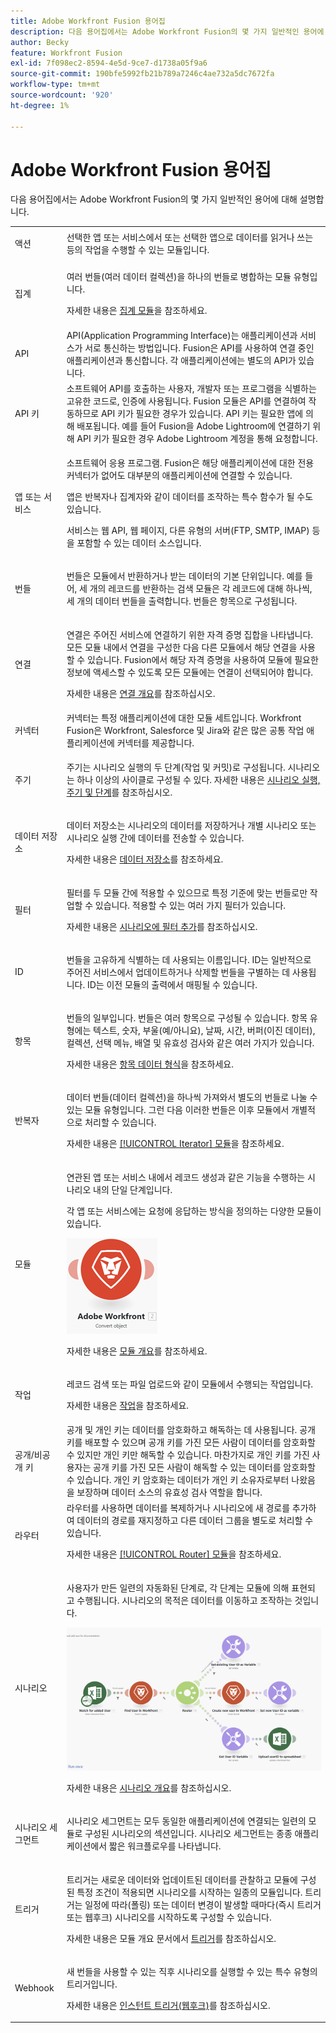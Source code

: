 ```yaml
---
title: Adobe Workfront Fusion 용어집
description: 다음 용어집에서는 Adobe Workfront Fusion의 몇 가지 일반적인 용어에 대해 설명합니다.
author: Becky
feature: Workfront Fusion
exl-id: 7f098ec2-8594-4e5d-9ce7-d1738a05f9a6
source-git-commit: 190bfe5992fb21b789a7246c4ae732a5dc7672fa
workflow-type: tm+mt
source-wordcount: '920'
ht-degree: 1%

---
```


# Adobe Workfront Fusion 용어집

다음 용어집에서는 Adobe Workfront Fusion의 몇 가지 일반적인 용어에 대해 설명합니다.


<table style="table-layout:auto">
 <col> 
 <col> 
 <tbody> 
  <tr> 
   <td role="rowheader"> <p>액션</p> </td> 
   <td>선택한 앱 또는 서비스에서 또는 선택한 앱으로 데이터를 읽거나 쓰는 등의 작업을 수행할 수 있는 모듈입니다.</td> 
  </tr> 
  <tr> 
   <td role="rowheader"> <p>집계</p> </td> 
   <td> <p>여러 번들(여러 데이터 컬렉션)을 하나의 번들로 병합하는 모듈 유형입니다. </p><p>자세한 내용은 <a href="/help/workfront-fusion/references/modules/aggregator-module.md" class="MCXref xref">집계 모듈</a>을 참조하세요.</p> </td> 
  </tr> 
  <tr> 
   <td role="rowheader">API</td> 
   <td>API(Application Programming Interface)는 애플리케이션과 서비스가 서로 통신하는 방법입니다. Fusion은 API를 사용하여 연결 중인 애플리케이션과 통신합니다. 각 애플리케이션에는 별도의 API가 있습니다. </td> 
  </tr> 
  <tr> 
   <td role="rowheader">API 키</td> 
   <td>소프트웨어 API를 호출하는 사용자, 개발자 또는 프로그램을 식별하는 고유한 코드로, 인증에 사용됩니다. Fusion 모듈은 API를 연결하여 작동하므로 API 키가 필요한 경우가 있습니다. API 키는 필요한 앱에 의해 배포됩니다. 예를 들어 Fusion을 Adobe Lightroom에 연결하기 위해 API 키가 필요한 경우 Adobe Lightroom 계정을 통해 요청합니다.</td> 
  </tr> 
  <tr> 
   <td role="rowheader">앱 또는 서비스</td> 
   <td> <p>소프트웨어 응용 프로그램. Fusion은 해당 애플리케이션에 대한 전용 커넥터가 없어도 대부분의 애플리케이션에 연결할 수 있습니다.</p> <p>앱은 반복자나 집계자와 같이 데이터를 조작하는 특수 함수가 될 수도 있습니다. </p> <p>서비스는 웹 API, 웹 페이지, 다른 유형의 서버(FTP, SMTP, IMAP) 등을 포함할 수 있는 데이터 소스입니다. </p>  </td> 
  </tr> 
  <tr> 
   <td role="rowheader"> <p>번들</p> </td> 
   <td> <p>번들은 모듈에서 반환하거나 받는 데이터의 기본 단위입니다. 예를 들어, 세 개의 레코드를 반환하는 검색 모듈은 각 레코드에 대해 하나씩, 세 개의 데이터 번들을 출력합니다. 번들은 항목으로 구성됩니다.</p> </td> 
  </tr> 
  <tr>
   <td role="rowheader"> <p>연결</p> </td> 
   <td> <p>연결은 주어진 서비스에 연결하기 위한 자격 증명 집합을 나타냅니다. 모든 모듈 내에서 연결을 구성한 다음 다른 모듈에서 해당 연결을 사용할 수 있습니다. Fusion에서 해당 자격 증명을 사용하여 모듈에 필요한 정보에 액세스할 수 있도록 모든 모듈에는 연결이 선택되어야 합니다. </p><p>자세한 내용은 <a href="/help/workfront-fusion/get-started-with-fusion/understand-fusion/connection-overview.md" class="MCXref xref">연결 개요</a>를 참조하십시오.</p> </td> 
  </tr> 
  <tr> 
   <td role="rowheader">커넥터</td> 
   <td>커넥터는 특정 애플리케이션에 대한 모듈 세트입니다. Workfront Fusion은 Workfront, Salesforce 및 Jira와 같은 많은 공통 작업 애플리케이션에 커넥터를 제공합니다.</td> 
  </tr> 
  <tr> 
   <td role="rowheader"> <p>주기</p> </td> 
   <td> <p>주기는 시나리오 실행의 두 단계(작업 및 커밋)로 구성됩니다. 시나리오는 하나 이상의 사이클로 구성될 수 있다. 자세한 내용은 <a href="/help/workfront-fusion/references/scenarios/scenario-execution-cycles-phases.md" class="MCXref xref">시나리오 실행, 주기 및 단계</a>를 참조하십시오.</p> </td> 
  </tr> 
  <tr> 
   <td role="rowheader"> <p>데이터 저장소</p> </td> 
   <td> <p>데이터 저장소는 시나리오의 데이터를 저장하거나 개별 시나리오 또는 시나리오 실행 간에 데이터를 전송할 수 있습니다. </p><p>자세한 내용은 <a href="/help/workfront-fusion/create-scenarios/map-data/data-stores.md" class="MCXref xref">데이터 저장소</a>를 참조하세요.</p> </td> 
  </tr> 
  <tr> 
   <td role="rowheader"> <p>필터</p> </td> 
   <td> <p> 필터를 두 모듈 간에 적용할 수 있으므로 특정 기준에 맞는 번들로만 작업할 수 있습니다. 적용할 수 있는 여러 가지 필터가 있습니다. </p><p>자세한 내용은 <a href="/help/workfront-fusion/create-scenarios/add-modules/add-a-filter-to-a-scenario.md" class="MCXref xref">시나리오에 필터 추가</a>를 참조하십시오.</p> </td> 
  </tr> 
  <tr> 
   <td role="rowheader"> <p>ID </p> </td> 
   <td> <p>번들을 고유하게 식별하는 데 사용되는 이름입니다. ID는 일반적으로 주어진 서비스에서 업데이트하거나 삭제할 번들을 구별하는 데 사용됩니다. ID는 이전 모듈의 출력에서 매핑될 수 있습니다.</p> </td> 
  </tr> 
  <tr> 
   <td role="rowheader"> <p>항목</p> </td> 
   <td> <p>번들의 일부입니다. 번들은 여러 항목으로 구성될 수 있습니다. 항목 유형에는 텍스트, 숫자, 부울(예/아니요), 날짜, 시간, 버퍼(이진 데이터), 컬렉션, 선택 메뉴, 배열 및 유효성 검사와 같은 여러 가지가 있습니다.</p><p> 자세한 내용은 <a href="/help/workfront-fusion/references/mapping-panel/data-types/item-data-types.md" class="MCXref xref">항목 데이터 형식</a>을 참조하세요.</p> </td> 
  </tr>
  <tr> 
   <td role="rowheader"> <p>반복자</p> </td> 
   <td> <p>데이터 번들(데이터 컬렉션)을 하나씩 가져와서 별도의 번들로 나눌 수 있는 모듈 유형입니다. 그런 다음 이러한 번들은 이후 모듈에서 개별적으로 처리할 수 있습니다. </p><p>자세한 내용은 <a href="/help/workfront-fusion/references/modules/iterator-module.md" class="MCXref xref">[!UICONTROL Iterator] 모듈</a>을 참조하세요.</p> </td> 
  </tr> 
  <tr> 
   <td role="rowheader"> <p>모듈</p> </td> 
   <td> <p>연관된 앱 또는 서비스 내에서 레코드 생성과 같은 기능을 수행하는 시나리오 내의 단일 단계입니다.</p> <p>각 앱 또는 서비스에는 요청에 응답하는 방식을 정의하는 다양한 모듈이 있습니다.</p>  <p> <img src="assets/module.png"> </p> <p>자세한 내용은 <a href="/help/workfront-fusion/get-started-with-fusion/understand-fusion/module-overview.md" class="MCXref xref">모듈 개요</a>를 참조하세요.</p> </td> 
  </tr> 
  <tr> 
   <td role="rowheader"> <p>작업</p> </td> 
   <td> <p>레코드 검색 또는 파일 업로드와 같이 모듈에서 수행되는 작업입니다.</p><p>자세한 내용은 <a href="/help/workfront-fusion/set-up-and-manage-workfront-fusion/licensing-operations-overview/operations-in-workfront-fusion.md" class="MCXref xref">작업</a>을 참조하세요.</p>
  </tr> 
  <tr> 
   <td role="rowheader">공개/비공개 키</td> 
   <td>공개 및 개인 키는 데이터를 암호화하고 해독하는 데 사용됩니다. 공개 키를 배포할 수 있으며 공개 키를 가진 모든 사람이 데이터를 암호화할 수 있지만 개인 키만 해독할 수 있습니다. 마찬가지로 개인 키를 가진 사용자는 공개 키를 가진 모든 사람이 해독할 수 있는 데이터를 암호화할 수 있습니다. 개인 키 암호화는 데이터가 개인 키 소유자로부터 나왔음을 보장하며 데이터 소스의 유효성 검사 역할을 합니다.</td> 
  </tr> 
  <tr> 
   <td role="rowheader"> <p>라우터</p> </td> 
   <td>라우터를 사용하면 데이터를 복제하거나 시나리오에 새 경로를 추가하여 데이터의 경로를 재지정하고 다른 데이터 그룹을 별도로 처리할 수 있습니다.</p><p> 자세한 내용은 <a href="/help/workfront-fusion/create-scenarios/add-modules/router-module.md" class="MCXref xref">[!UICONTROL Router] 모듈</a>을 참조하세요.</td> 
  </tr> 
  <tr> 
   <td role="rowheader"> <p>시나리오</p> </td> 
   <td> <p>사용자가 만든 일련의 자동화된 단계로, 각 단계는 모듈에 의해 표현되고 수행됩니다. 시나리오의 목적은 데이터를 이동하고 조작하는 것입니다.</p> <p> <img src="assets/entire-scenario-blank.png" style="width: 350;height: 178;"> </p> <p> 자세한 내용은 <a href="/help/workfront-fusion/get-started-with-fusion/understand-fusion/scenario-overview.md" class="MCXref xref">시나리오 개요</a>를 참조하십시오.</p> </td> 
  </tr> 
  <tr> 
   <td role="rowheader"> <p>시나리오 세그먼트</p> </td> 
   <td> <p> 시나리오 세그먼트는 모두 동일한 애플리케이션에 연결되는 일련의 모듈로 구성된 시나리오의 섹션입니다. 시나리오 세그먼트는 종종 애플리케이션에서 짧은 워크플로우를 나타냅니다.</p> </td> 
  </tr> 
  <tr> 
   <td role="rowheader"> <p>트리거</p> </td> 
   <td> <p>트리거는 새로운 데이터와 업데이트된 데이터를 관찰하고 모듈에 구성된 특정 조건이 적용되면 시나리오를 시작하는 일종의 모듈입니다. 트리거는 일정에 따라(폴링) 또는 데이터 변경이 발생할 때마다(즉시 트리거 또는 웹후크) 시나리오를 시작하도록 구성할 수 있습니다.</p> <p>자세한 내용은 모듈 개요 문서에서 <a href="/help/workfront-fusion/get-started-with-fusion/understand-fusion/module-overview.md" class="MCXref xref">트리거</a>를 참조하십시오.</p> </td> 
  </tr> 
  <tr> 
   <td role="rowheader"> <p>Webhook</p> </td> 
   <td> <p>새 번들을 사용할 수 있는 직후 시나리오를 실행할 수 있는 특수 유형의 트리거입니다. </p><p>자세한 내용은 <a href="/help/workfront-fusion/references/modules/webhooks-reference.md" class="MCXref xref">인스턴트 트리거(웹후크)</a>를 참조하십시오.</p> </td> 
  </tr> 
 </tbody> 
</table>
